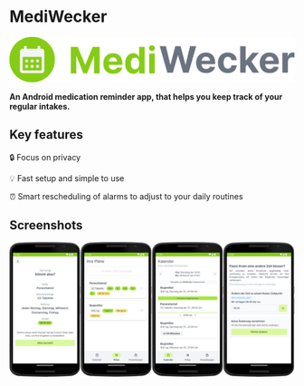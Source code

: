 # MediWecker

![MediWecker logo](./assets/logo.png) 

**An Android medication reminder app, that helps you keep track of your regular intakes.**

## Key features

:lock: Focus on privacy

:bulb: Fast setup and simple to use

:alarm_clock: Smart rescheduling of alarms to adjust to your daily routines

## Screenshots
![App screenshots](./assets/screenshots.png) 
